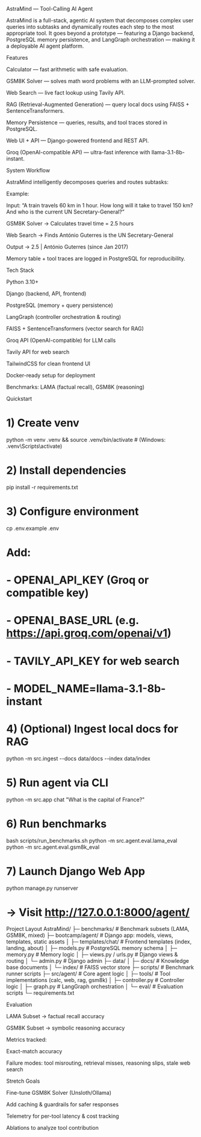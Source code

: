 AstraMind — Tool-Calling AI Agent 

AstraMind is a full-stack, agentic AI system that decomposes complex user queries into subtasks and dynamically routes each step to the most appropriate tool.
It goes beyond a prototype — featuring a Django backend, PostgreSQL memory persistence, and LangGraph orchestration — making it a deployable AI agent platform.

 Features

 Calculator — fast arithmetic with safe evaluation.

 GSM8K Solver — solves math word problems with an LLM-prompted solver.

 Web Search — live fact lookup using Tavily API.

 RAG (Retrieval-Augmented Generation) — query local docs using FAISS + SentenceTransformers.

 Memory Persistence — queries, results, and tool traces stored in PostgreSQL.

 Web UI + API — Django-powered frontend and REST API.

 Groq (OpenAI-compatible API) — ultra-fast inference with llama-3.1-8b-instant.

 System Workflow

AstraMind intelligently decomposes queries and routes subtasks:

Example:

Input: “A train travels 60 km in 1 hour. How long will it take to travel 150 km? And who is the current UN Secretary-General?”

GSM8K Solver → Calculates travel time = 2.5 hours

Web Search → Finds António Guterres is the UN Secretary-General

Output → 2.5 | António Guterres (since Jan 2017)

Memory table + tool traces are logged in PostgreSQL for reproducibility.

 Tech Stack

Python 3.10+

Django (backend, API, frontend)

PostgreSQL (memory + query persistence)

LangGraph (controller orchestration & routing)

FAISS + SentenceTransformers (vector search for RAG)

Groq API (OpenAI-compatible) for LLM calls

Tavily API for web search

TailwindCSS for clean frontend UI

Docker-ready setup for deployment

Benchmarks: LAMA (factual recall), GSM8K (reasoning)

 Quickstart
# 1) Create venv
python -m venv .venv && source .venv/bin/activate   # (Windows: .venv\Scripts\activate)

# 2) Install dependencies
pip install -r requirements.txt

# 3) Configure environment
cp .env.example .env
# Add:
# - OPENAI_API_KEY (Groq or compatible key)
# - OPENAI_BASE_URL (e.g. https://api.groq.com/openai/v1)
# - TAVILY_API_KEY for web search
# - MODEL_NAME=llama-3.1-8b-instant

# 4) (Optional) Ingest local docs for RAG
python -m src.ingest --docs data/docs --index data/index

# 5) Run agent via CLI
python -m src.app chat "What is the capital of France?"

# 6) Run benchmarks
bash scripts/run_benchmarks.sh
python -m src.agent.eval.lama_eval
python -m src.agent.eval.gsm8k_eval

# 7) Launch Django Web App
python manage.py runserver
# → Visit http://127.0.0.1:8000/agent/

 Project Layout
AstraMind/
├─ benchmarks/                 # Benchmark subsets (LAMA, GSM8K, mixed)
├─ bootcamp/agent/             # Django app: models, views, templates, static assets
│  ├─ templates/chat/          # Frontend templates (index, landing, about)
│  ├─ models.py                # PostgreSQL memory schema
│  ├─ memory.py                # Memory logic
│  ├─ views.py / urls.py       # Django views & routing
│  └─ admin.py                 # Django admin
├─ data/
│  ├─ docs/                    # Knowledge base documents
│  └─ index/                   # FAISS vector store
├─ scripts/                    # Benchmark runner scripts
├─ src/agent/                  # Core agent logic
│  ├─ tools/                   # Tool implementations (calc, web, rag, gsm8k)
│  ├─ controller.py            # Controller logic
│  ├─ graph.py                 # LangGraph orchestration
│  └─ eval/                    # Evaluation scripts
└─ requirements.txt

Evaluation

LAMA Subset → factual recall accuracy

GSM8K Subset → symbolic reasoning accuracy

Metrics tracked:

 Exact-match accuracy

 Failure modes: tool misrouting, retrieval misses, reasoning slips, stale web search

 Stretch Goals

Fine-tune GSM8K Solver (Unsloth/Ollama)

Add caching & guardrails for safer responses

Telemetry for per-tool latency & cost tracking

Ablations to analyze tool contribution